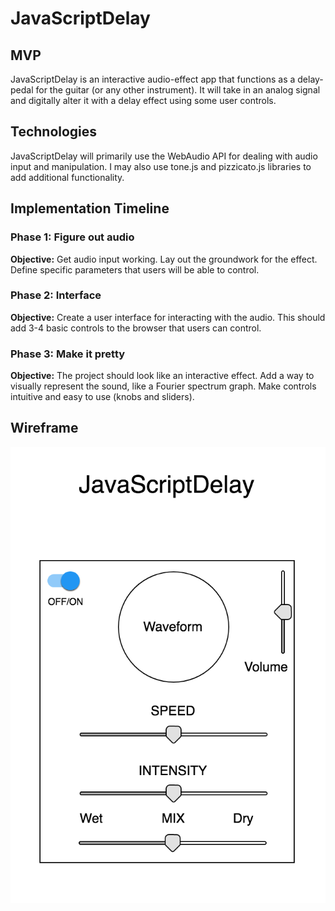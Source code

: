 # JavaScriptDelay

## MVP

JavaScriptDelay is an interactive audio-effect app that functions as a delay-pedal for the guitar (or any other instrument). It will take in an analog signal and digitally alter it with a delay effect using some user controls.


## Technologies

JavaScriptDelay will primarily use the WebAudio API for dealing with audio input and manipulation. I may also use tone.js and pizzicato.js libraries to add additional functionality.

## Implementation Timeline

### Phase 1: Figure out audio
**Objective:** Get audio input working. Lay out the groundwork for the effect. Define specific parameters that users will be able to control.

### Phase 2: Interface
**Objective:** Create a user interface for interacting with the audio. This should add 3-4 basic controls to the browser that users can control.

### Phase 3: Make it pretty
**Objective:** The project should look like an interactive effect. Add a way to visually represent the sound, like a Fourier spectrum graph. Make controls intuitive and easy to use (knobs and sliders).

## Wireframe

![wireframe](./wireframe.png)
